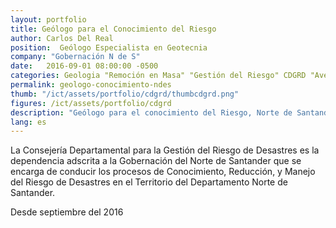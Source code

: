 ```yaml
---
layout: portfolio
title: Geólogo para el Conocimiento del Riesgo
author: Carlos Del Real
position:  Geólogo Especialista en Geotecnia
company: "Gobernación N de S"
date:   2016-09-01 08:00:00 -0500
categories: Geologia "Remoción en Masa" "Gestión del Riesgo" CDGRD "Avenida Torrencial"
permalink: geologo-conocimiento-ndes
thumb: "/ict/assets/portfolio/cdgrd/thumbcdgrd.png"
figures: /ict/assets/portfolio/cdgrd
description: "Geólogo para el conocimiento del Riesgo, Norte de Santander"
lang: es
---
```


La Consejería Departamental para la Gestión del Riesgo de Desastres es la dependencia adscrita a la Gobernación del Norte de Santander que se encarga de conducir los procesos de Conocimiento, Reducción, y Manejo del Riesgo de Desastres en el Territorio del Departamento Norte de Santander.

Desde septiembre del 2016 
